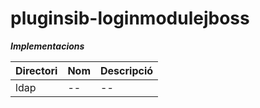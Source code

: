 # pluginsib-loginmodulejboss

***Implementacions***

Directori | Nom | Descripció
------------ | ------------- | -------------
ldap | -- | --
